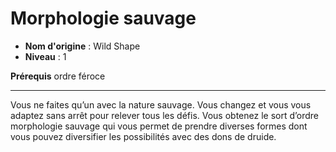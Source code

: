 # Morphologie sauvage

 * **Nom d'origine** : Wild Shape
 * **Niveau** : 1


<p><strong>Prérequis</strong> ordre féroce</p>
<hr>
<p>Vous ne faites qu’un avec la nature sauvage. Vous changez et vous vous adaptez sans arrêt pour relever tous les défis. Vous obtenez le sort d’ordre morphologie sauvage qui vous permet de prendre diverses formes dont vous pouvez diversifier les possibilités avec des dons de druide.</p>